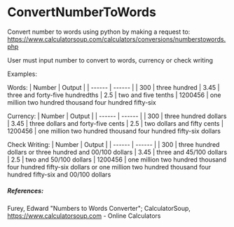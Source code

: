 # ConvertNumberToWords
Convert number to words using python by making a request to:
https://www.calculatorsoup.com/calculators/conversions/numberstowords.php

User must input number to convert to words, currency or check writing

Examples:

Words:
| Number    | Output |
| ------    | ------ |
| 300       | three hundred
| 3.45      | three and forty-five hundredths
| 2.5       | two and five tenths
| 1200456   | one million two hundred thousand four hundred fifty-six

Currency:
| Number    | Output |
| ------    | ------ |
| 300       | three hundred dollars
| 3.45      | three dollars and forty-five cents
| 2.5       | two dollars and fifty cents
| 1200456   | one million two hundred thousand four hundred fifty-six dollars

Check Writing:
| Number    | Output |
| ------    | ------ |
| 300       | three hundred dollars or three hundred and 00/100 dollars
| 3.45      | three and 45/100 dollars
| 2.5       | two and 50/100 dollars
| 1200456   | one million two hundred thousand four hundred fifty-six dollars or one                 million two hundred thousand four hundred fifty-six and 00/100 dollars

##### References:
Furey, Edward "Numbers to Words Converter"; CalculatorSoup, https://www.calculatorsoup.com - Online Calculators

